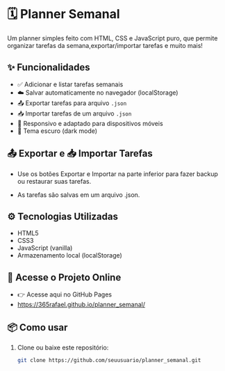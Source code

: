 # 🗓️ Planner Semanal 

Um planner simples feito com HTML, CSS e JavaScript puro, que permite organizar tarefas da semana,exportar/importar tarefas e muito mais!

## ✨ Funcionalidades

- ✅ Adicionar e listar tarefas semanais
- ☁️ Salvar automaticamente no navegador (localStorage)
- 📤 Exportar tarefas para arquivo `.json`
- 📥 Importar tarefas de um arquivo `.json`
- 📱 Responsivo e adaptado para dispositivos móveis
- 🌙 Tema escuro (dark mode)

## 📤 Exportar e 📥 Importar Tarefas

- Use os botões Exportar e Importar na parte inferior para fazer backup ou restaurar suas tarefas.

- As tarefas são salvas em um arquivo .json.

## ⚙️ Tecnologias Utilizadas

- HTML5
- CSS3
- JavaScript (vanilla)
- Armazenamento local (localStorage)

## 🔗 Acesse o Projeto Online

- 👉 Acesse aqui no GitHub Pages
- https://365rafael.github.io/planner_semanal/
## 📦 Como usar

1. Clone ou baixe este repositório:
   ```bash
   git clone https://github.com/seuusuario/planner_semanal.git
